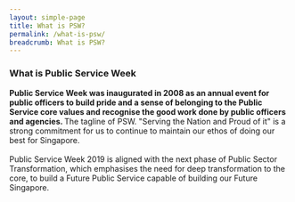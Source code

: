 ```yaml
---
layout: simple-page
title: What is PSW?
permalink: /what-is-psw/
breadcrumb: What is PSW?
---
```

### What is Public Service Week

<b>Public Service Week was inaugurated in 2008 as an annual event for public officers to build pride and a sense of belonging to the Public Service core values and recognise the good work done by public officers and agencies. </b> The tagline of PSW. "Serving the Nation and Proud of it" is a strong commitment for us to continue to maintain our ethos of doing our best for Singapore. 
<br>
<br>
Public Service Week 2019 is aligned with the next phase of Public Sector Transformation, which emphasises the need for deep transformation to the core, to build a Future Public Service capable of building our Future Singapore. 
<br>
<br>

